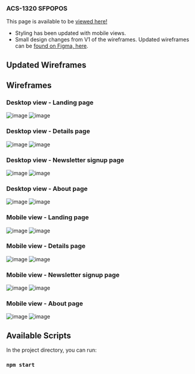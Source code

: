 ### ACS-1320 SFPOPOS

This page is available to be [viewed here!](energeist.github.io/acs-1320-popos-site)
- Styling has been updated with mobile views.
- Small design changes from V1 of the wireframes.  Updated wireframes can be [found on Figma, here](https://www.figma.com/file/si5GInd20BGWxXeDbBOdQi/SFPOPOS-Wireframes-V-2.0?node-id=0-1&t=kDkyoaljeOInG0Fa-0).

## Updated Wireframes

## Wireframes
### Desktop view - Landing page
![image](https://user-images.githubusercontent.com/111889289/232111414-8c477a33-55cf-42b0-bcc4-dc8294392a68.png)
![image](https://user-images.githubusercontent.com/111889289/232106791-e87c1436-8fcf-4de4-8bcb-e64bc1e650fd.png)

### Desktop view - Details page
![image](https://user-images.githubusercontent.com/111889289/232111462-9687bea0-5c69-4f79-b29b-25398b029abe.png)
![image](https://user-images.githubusercontent.com/111889289/232108982-ec2af12c-703c-481b-9f41-3249faad88c9.png)

### Desktop view - Newsletter signup page
![image](https://user-images.githubusercontent.com/111889289/232111493-34046d57-4a98-41a1-bd98-89b78b1123ed.png)
![image](https://user-images.githubusercontent.com/111889289/232109155-5dd3d5b0-e03e-4046-9589-0f644b019c44.png)

### Desktop view - About page
![image](https://user-images.githubusercontent.com/111889289/232111534-8f2775c2-2e75-4755-aa74-997745a71bcb.png)
![image](https://user-images.githubusercontent.com/111889289/232109239-8584c0e7-d6c5-4292-a113-9419223a7f79.png)

### Mobile view - Landing page
![image](https://user-images.githubusercontent.com/111889289/232111653-714d93d0-08e2-4bc5-a856-d8443ca98bb8.png)
![image](https://user-images.githubusercontent.com/111889289/232109963-baaf4177-55d4-417c-96ae-699fc76f5189.png)

### Mobile view - Details page
![image](https://user-images.githubusercontent.com/111889289/232111686-bf91c337-8e69-45f7-b01d-7fb720fd2bd6.png)
![image](https://user-images.githubusercontent.com/111889289/232110020-6e06d7a9-9aae-41a6-b963-4f2bd5d2244f.png)

### Mobile view - Newsletter signup page
![image](https://user-images.githubusercontent.com/111889289/232111736-94f261e7-df91-4ffd-9bfc-5dd7abe9eaec.png)
![image](https://user-images.githubusercontent.com/111889289/232110072-48e86312-731b-4738-b9e5-a70bc3098dec.png)

### Mobile view - About page
![image](https://user-images.githubusercontent.com/111889289/232111855-895c0607-b870-4165-b0f6-6dfea2e412d7.png)
![image](https://user-images.githubusercontent.com/111889289/232110113-85b2da82-1049-41ce-942d-a65a2529370c.png)

## Available Scripts

In the project directory, you can run:

### `npm start`

